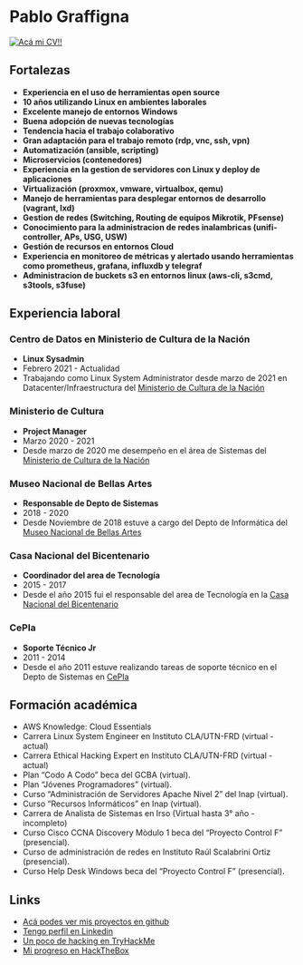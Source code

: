 # Pablo Graffigna
[![Acá mi CV!!](https://img.shields.io/badge/download-PDF-red.svg)](./docs/CV_Pablo_Graffigna.pdf)

## Fortalezas

* **Experiencia en el uso de herramientas open source**
* **10 años utilizando Linux en ambientes laborales**
* **Excelente manejo de entornos Windows**
* **Buena adopción de nuevas tecnologías**
* **Tendencia hacia el trabajo colaborativo**
* **Gran adaptación para el trabajo remoto (rdp, vnc, ssh, vpn)**
* **Automatización (ansible, scripting)**
* **Microservicios (contenedores)**
* **Experiencia en la gestion de servidores con Linux y deploy de aplicaciones**
* **Virtualización (proxmox, vmware, virtualbox, qemu)**
* **Manejo de herramientas para desplegar entornos de desarrollo (vagrant, lxd)**
* **Gestion de redes (Switching, Routing de equipos Mikrotik, PFsense)**
* **Conocimiento para la administracion de redes inalambricas (unifi-controller, APs, USG, USW)**
* **Gestión de recursos en entornos Cloud**
* **Experiencia en monitoreo de métricas y alertado usando herramientas como prometheus, grafana, influxdb y telegraf**
* **Administracion de buckets s3 en entornos linux (aws-cli, s3cmd, s3tools, s3fuse)**

## Experiencia laboral
### **Centro de Datos en Ministerio de Cultura de la Nación**
* **Linux Sysadmin**
* Febrero 2021 - Actualidad
* Trabajando como Linux System Administrator desde marzo de 2021 en Datacenter/Infraestructura del [Ministerio de Cultura de la Nación](https://www.cultura.gob.ar/)

### **Ministerio de Cultura**
* **Project Manager**
* Marzo 2020 - 2021
* Desde marzo de 2020 me desempeño en el área de Sistemas del [Ministerio de Cultura de la Nación](https://www.cultura.gob.ar/)

### **Museo Nacional de Bellas Artes**
* **Responsable de Depto de Sistemas**
* 2018 - 2020
* Desde Noviembre de 2018 estuve a cargo del Depto de Informática del [Museo Nacional de Bellas Artes](https://www.bellasartes.gob.ar/)

### **Casa Nacional del Bicentenario**
* **Coordinador del area de Tecnología**
* 2015 - 2017
* Desde el año 2015 fui el responsable del area de Tecnología en la [Casa Nacional del Bicentenario](https://casadelbicentenario.cultura.gob.ar/)

### **CePIa**
* **Soporte Técnico Jr**
* 2011 - 2014
* Desde el año 2011 estuve realizando tareas de soporte técnico en el Depto de Sistemas en [CePIa](https://www.youtube.com/channel/UC1CdnaYtB5aSB7_xj8cZlIw/videos)

## Formación académica
* AWS Knowledge: Cloud Essentials 
* Carrera Linux System Engineer en Instituto CLA/UTN-FRD (virtual - actual)
* Carrera Ethical Hacking Expert en Instituto CLA/UTN-FRD (virtual - actual)
* Plan “Codo A Codo” beca del GCBA (virtual).
* Plan “Jóvenes Programadores” (virtual).
* Curso “Administración de Servidores Apache Nivel 2” del Inap (virtual).
* Curso “Recursos Informáticos” en Inap (virtual).
* Carrera de Analista de Sistemas en Irso (Virtual hasta 3° año - incompleto)
* Curso Cisco CCNA Discovery Mòdulo 1 beca del “Proyecto Control F” (presencial).
* Curso de administración de redes en Instituto Raúl Scalabrini Ortiz (presencial).
* Curso Help Desk Windows beca del “Proyecto Control F” (presencial).

## Links
* [Acá podes ver mis proyectos en github](https://github.com/pgraffigna)
* [Tengo perfil en Linkedin](https://www.linkedin.com/in/pablo-graffigna/)
* [Un poco de hacking en TryHackMe](https://tryhackme.com/p/rugeleon)
* [Mi progreso en HackTheBox](https://app.hackthebox.com/profile/113047)

